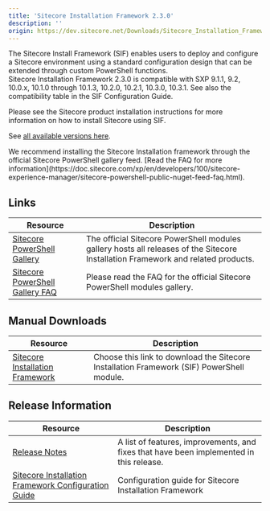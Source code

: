 ```yaml
---
title: 'Sitecore Installation Framework 2.3.0'
description: ''
origin: https://dev.sitecore.net/Downloads/Sitecore_Installation_Framework/2x/Sitecore_Installation_Framework_230
---
```


The Sitecore Install Framework (SIF) enables users to deploy and configure a Sitecore environment using a standard configuration design that can be extended through custom PowerShell functions.\
Sitecore Installation Framework 2.3.0 is compatible with SXP 9.1.1, 9.2, 10.0.x, 10.1.0 through 10.1.3, 10.2.0, 10.2.1, 10.3.0, 10.3.1. See also the compatibility table in the SIF Configuration Guide.

Please see the Sitecore product installation instructions for more information on how to install Sitecore using SIF.

See [all available versions here](/downloads/Sitecore_Installation_Framework).

  <Alert variant='warning' mb={4}>
    <AlertIcon />
    We recommend installing the Sitecore Installation framework through the official Sitecore PowerShell gallery feed. [Read the FAQ for more information](https://doc.sitecore.com/xp/en/developers/100/sitecore-experience-manager/sitecore-powershell-public-nuget-feed-faq.html).
  </Alert>


## Links

| Resource                                                                                                                                                    | Description                                                                                                                      |
| ----------------------------------------------------------------------------------------------------------------------------------------------------------- | -------------------------------------------------------------------------------------------------------------------------------- |
| [Sitecore PowerShell Gallery](https://cloudsmith.io/~sitecore/repos/resources/packages/)                                                                    | The official Sitecore PowerShell modules gallery hosts all releases of the Sitecore Installation Framework and related products. |
| [Sitecore PowerShell Gallery FAQ](https://doc.sitecore.com/xp/en/developers/100/sitecore-experience-manager/sitecore-powershell-public-nuget-feed-faq.html) | Please read the FAQ for the official Sitecore PowerShell modules gallery.                                                        |

## Manual Downloads

| Resource                                                                                                                                                                                                                     | Description                                                                               |
| ---------------------------------------------------------------------------------------------------------------------------------------------------------------------------------------------------------------------------- | ----------------------------------------------------------------------------------------- |
| [Sitecore Installation Framework](https://scdp.blob.core.windows.net/downloads/Sitecore%20Installation%20Framework/2x/Sitecore%20Installation%20Framework%20230/Secure/SitecoreInstallFramework%202.3.0%20rev.%20200625.zip) | Choose this link to download the Sitecore Installation Framework (SIF) PowerShell module. |

## Release Information

| Resource                                                                                                                                                                                                                                                  | Description                                                                             |
| --------------------------------------------------------------------------------------------------------------------------------------------------------------------------------------------------------------------------------------------------------- | --------------------------------------------------------------------------------------- |
| [Release Notes](/downloads/Sitecore_Installation_Framework/2x/Sitecore_Installation_Framework_230/Release_Notes)                                                                                                                                          | A list of features, improvements, and fixes that have been implemented in this release. |
| [Sitecore Installation Framework Configuration Guide](https://scdp.blob.core.windows.net/downloads/Sitecore%20Installation%20Framework/2x/Sitecore%20Installation%20Framework%20230/Secure/Sitecore_Installation_Framework_Configuration_Guide-2.3.0.pdf) | Configuration guide for Sitecore Installation Framework                                 |
